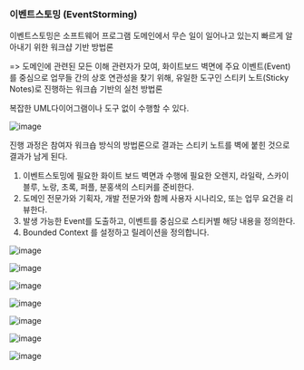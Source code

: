 ### 이벤트스토밍 (EventStorming)

이벤트스토밍은 소프트웨어 프로그램 도메인에서 무슨 일이 일어나고 있는지 빠르게 알아내기 위한 워크샵 기반 방법론

=> 도메인에 관련된 모든 이해 관련자가 모여, 화이트보드 벽면에 주요 이벤트(Event)를 중심으로 업무들 간의 상호 연관성을 찾기 위해, 유일한 도구인 스티키 노트(Sticky Notes)로 진행하는 워크숍 기반의 실천 방법론

복잡한 UML다이어그램이나 도구 없이 수행할 수 있다.

![image](https://user-images.githubusercontent.com/64416833/236764984-0ade8d27-1db1-4c4c-801b-c0c64b127e09.png)

진행 과정은 참여자 워크숍 방식의 방법론으로 결과는 스티키 노트를 벽에 붙힌 것으로 결과가 남게 된다.

1. 이벤트스토밍에 필요한 화이트 보드 벽면과 수행에 필요한 오렌지, 라일락, 스카이블루, 노랑, 초록, 퍼플, 분홍색의 스티커를 준비한다.
2. 도메인 전문가와 기획자, 개발 전문가와 함께 사용자 시나리오, 또는 업무 요건을 리뷰한다.
3. 발생 가능한 Event를  도출하고, 이벤트를 중심으로 스티커별 해당 내용을 정의한다.
4. Bounded Context 를 설정하고 릴레이션을 정의합니다.

![image](https://user-images.githubusercontent.com/64416833/236765030-f36676fb-6fb4-4805-8086-a81052a1b15a.png)

![image](https://user-images.githubusercontent.com/64416833/236765056-2dd9fd25-1d15-4cfc-848d-46853945d8d7.png)

![image](https://user-images.githubusercontent.com/64416833/236765088-3b1f32a0-d515-4f8e-9b05-5e85877fa320.png)

![image](https://user-images.githubusercontent.com/64416833/236765107-60d26864-984c-4895-83b0-39437fc12fdb.png)

![image](https://user-images.githubusercontent.com/64416833/236765134-ab5663d0-11ab-43f3-81e7-97399324f34d.png)

![image](https://user-images.githubusercontent.com/64416833/236765163-bc7f133e-54a7-486c-a386-ceec41ecb71d.png)

![image](https://user-images.githubusercontent.com/64416833/236765183-f0f600ec-e015-46c2-80cc-c627e1a75afa.png)
